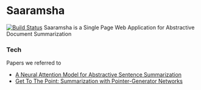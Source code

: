 # Saaramsha

[![Build Status](https://travis-ci.org/joemccann/dillinger.svg?branch=master)](https://travis-ci.org/joemccann/dillinger)
Saaramsha is a Single Page Web Application for Abstractive Document Summarization
### Tech
Papers we referred to
* [A Neural Attention Model for Abstractive Sentence Summarization](https://arxiv.org/pdf/1509.00685.pdf)
* [Get To The Point: Summarization with Pointer-Generator Networks](https://arxiv.org/pdf/1704.04368.pdf)
